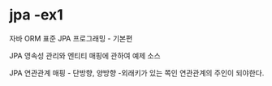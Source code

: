 # jpa -ex1
자바 ORM 표준 JPA 프로그래밍 - 기본편

JPA 영속성 관리와 엔티티 매핑에 관하여 예제 소스

JPA 연관관계 매핑 - 단방향, 양방향 -외래키가 있는 쪽인 연관관계의 주인이 되야한다.
